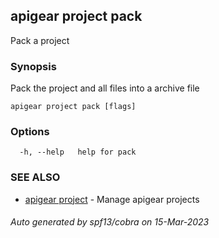 ## apigear project pack

Pack a project

### Synopsis

Pack the project and all files into a archive file

```
apigear project pack [flags]
```

### Options

```
  -h, --help   help for pack
```

### SEE ALSO

* [apigear project](apigear_project.md)	 - Manage apigear projects

###### Auto generated by spf13/cobra on 15-Mar-2023
